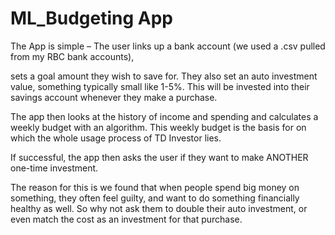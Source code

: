 # ML_Budgeting App

The App is simple – The user links up a bank account (we used a .csv pulled from my RBC bank accounts), 

sets a goal amount they wish to save for. They also set an auto investment value, something typically small like 1-5%. 
This will be invested into their savings account whenever they make a purchase.

The app then looks at the history of income and spending and calculates a weekly budget with an algorithm. This weekly budget is the basis for on which the whole usage process of TD Investor lies.

If successful, the app then asks the user if they want to make ANOTHER one-time investment. 

The reason for this is we found that when people spend big money on something, they often feel guilty, and want to do something financially healthy as well. So why not ask them to double their auto investment, or even match the cost as an investment for that purchase.


   

